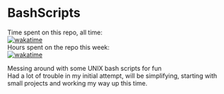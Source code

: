 # BashScripts
Time spent on this repo, all time:  
[![wakatime](https://wakatime.com/badge/user/ca36faea-acc3-45d7-acc1-fb14861b9144/project/d5a7ec75-8ed0-4d18-9e68-0e9a7cd0e60d.svg?style=for-the-badge)](https://wakatime.com/badge/user/ca36faea-acc3-45d7-acc1-fb14861b9144/project/d5a7ec75-8ed0-4d18-9e68-0e9a7cd0e60d)  
Hours spent on the repo this week:  
[![wakatime](https://wakatime.com/badge/github/TechWiz-3/bashScripts.svg?style=for-the-badge)](https://wakatime.com/badge/github/TechWiz-3/bashScripts)  

Messing around with some UNIX bash scripts for fun  
Had a lot of trouble in my initial attempt, will be simplifying, starting with small projects and working my way up this time. 